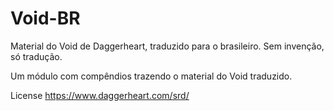 # Void-BR
Material do Void de Daggerheart, traduzido para o brasileiro. Sem invenção, só tradução.

Um módulo com compêndios trazendo o material do Void traduzido.

License
https://www.daggerheart.com/srd/

